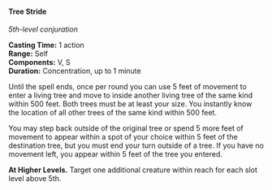 #### Tree Stride
<!-- markdownlint-disable link-image-reference-definitions -->
[_metadata_:spell_name]:- "Tree Stride"
[_metadata_:spell_level]:- "5"
[_metadata_:spell_school]:- "conjuration"
[_metadata_:ritual]:- "false"
[_metadata_:casting_time_amount]:- "1"
[_metadata_:casting_time_unit]:- "action"
[_metadata_:range]:- "Self"
[_metadata_:target]:- "Self"
[_metadata_:components_verbal]:- "true"
[_metadata_:components_somatic]:- "true"
[_metadata_:components_material]:- "false"
[_metadata_:duration]:- "1 minute"
[_metadata_:concentration]:- "true"
[_metadata_:compared_to_wotc_srd_5.1]:- "mechanics_different_wording_different"
[_metadata_:compared_to_a5e_srd]:- "mechanics_same_wording_same"
<!-- markdownlint-disable-next-line no-emphasis-as-heading -->
_5th-level conjuration_

**Casting Time:** 1 action \
**Range:** Self \
**Components:** V, S \
**Duration:** Concentration, up to 1 minute

Until the spell ends, once per round you can use 5 feet of movement to enter a living tree and move to inside another living tree of the same kind within 500 feet.
Both trees must be at least your size.
You instantly know the location of all other trees of the same kind within 500 feet.

You may step back outside of the original tree or spend 5 more feet of movement to appear within a spot of your choice within 5 feet of the destination tree, but you must end your turn outside of a tree.
If you have no movement left, you appear within 5 feet of the tree you entered.

**At Higher Levels.**
Target one additional creature within reach for each slot level above 5th.
